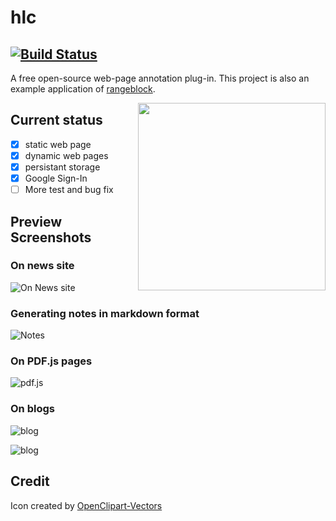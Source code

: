 # hlc 

[![Build Status](https://travis-ci.org/lpimem/hlc.svg?branch=master)](https://travis-ci.org/lpimem/hlc)
----
A free open-source web-page annotation plug-in. This project is also an example application of [rangeblock](https://github.com/lpimem/rangeblock).

<img align="right" height="300" src='https://github.com/lpimem/hlc/blob/master/icon/pen-1280.png'>

## Current status

- [x] static web page 
- [x] dynamic web pages
- [x] persistant storage 
- [x] Google Sign-In
- [ ] More test and bug fix

## Preview Screenshots

### On news site
![On News site](https://raw.githubusercontent.com/lpimem/hlc/526cb35f8d685aed617e1fea360843222950a4cb/screenshots/on%20tc.png)

### Generating notes in markdown format
![Notes](https://raw.githubusercontent.com/lpimem/hlc/526cb35f8d685aed617e1fea360843222950a4cb/screenshots/generate%20notes.png)

### On PDF.js pages
![pdf.js](https://raw.githubusercontent.com/lpimem/hlc/526cb35f8d685aed617e1fea360843222950a4cb/screenshots/on%20pdf.js%20page.png)

### On blogs 
![blog](https://raw.githubusercontent.com/lpimem/hlc/526cb35f8d685aed617e1fea360843222950a4cb/screenshots/on%20blog%20site%201.png)

![blog](https://raw.githubusercontent.com/lpimem/hlc/526cb35f8d685aed617e1fea360843222950a4cb/screenshots/on%20blog%20site%202.png)

## Credit

Icon created by [OpenClipart-Vectors](https://pixabay.com/en/users/OpenClipart-Vectors-30363/)
